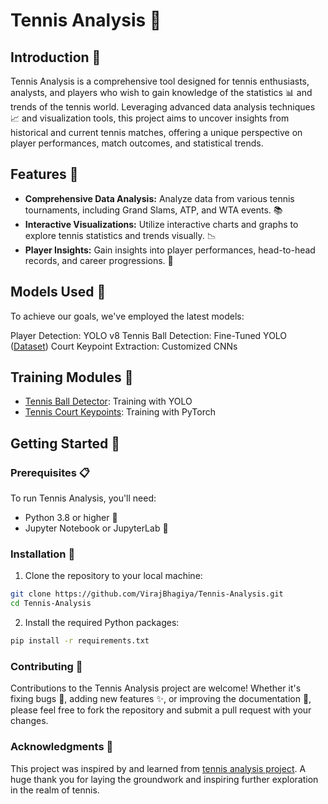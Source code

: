 # Tennis Analysis 🎾

## Introduction 🌟
Tennis Analysis is a comprehensive tool designed for tennis enthusiasts, analysts, and players who wish to gain knowledge of the statistics 📊 and trends of the tennis world. Leveraging advanced data analysis techniques 📈 and visualization tools, this project aims to uncover insights from historical and current tennis matches, offering a unique perspective on player performances, match outcomes, and statistical trends.

## Features 🚀
- **Comprehensive Data Analysis:** Analyze data from various tennis tournaments, including Grand Slams, ATP, and WTA events. 📚
- **Interactive Visualizations:** Utilize interactive charts and graphs to explore tennis statistics and trends visually. 📉
- **Player Insights:** Gain insights into player performances, head-to-head records, and career progressions. 👟

## Models Used 🧠
To achieve our goals, we've employed the latest models:

Player Detection: YOLO v8
Tennis Ball Detection: Fine-Tuned YOLO ([Dataset](https://universe.roboflow.com/viren-dhanwani/tennis-ball-detection))
Court Keypoint Extraction: Customized CNNs

## Training Modules 📝

- [Tennis Ball Detector](training\tennis_ball_detector_training.ipynb): Training with YOLO
- [Tennis Court Keypoints](training\tennis_court_keypoints_training.ipynb): Training with PyTorch

## Getting Started 🏁

### Prerequisites 📋
To run Tennis Analysis, you'll need:
- Python 3.8 or higher 🐍
- Jupyter Notebook or JupyterLab 📓

### Installation 💾

1. Clone the repository to your local machine:

```bash
git clone https://github.com/VirajBhagiya/Tennis-Analysis.git
cd Tennis-Analysis
```
2. Install the required Python packages:

```bash
pip install -r requirements.txt
```
### Contributing 🤝
Contributions to the Tennis Analysis project are welcome! Whether it's fixing bugs 🐛, adding new features ✨, or improving the documentation 📝, please feel free to fork the repository and submit a pull request with your changes.

### Acknowledgments 👏
This project was inspired by and learned from [tennis analysis project](https://github.com/abdullahtarek/tennis_analysis). A huge thank you for laying the groundwork and inspiring further exploration in the realm of tennis.

